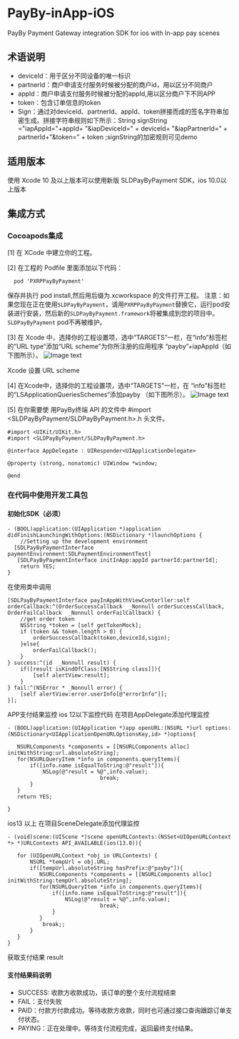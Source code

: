 # PayBy-inApp-iOS

PayBy Payment Gateway integration SDK for ios with In-app pay scenes
## 术语说明
- deviceId：用于区分不同设备的唯一标识
- partnerId：商户申请支付服务时候被分配的商户id，用以区分不同商户
- appId：商户申请支付服务时候被分配的appId,用以区分商户下不同APP
- token：包含订单信息的token
- Sign：通过对deviceId、partnerId、appId、token拼接而成的签名字符串加密生成。拼接字符串规则如下所示：String signString ="iapAppId="+appId+ "&iapDeviceId=" + deviceId+ "&iapPartnerId=" + partnerId+"&token=" + token ;signString的加密规则可见demo
## 适用版本
使用 Xcode 10 及以上版本可以使用新版 SLDPayByPayment SDK，ios 10.0以上版本
## 集成方式 
### Cocoapods集成

[1] 在 XCode 中建立你的工程。

[2]  在工程的 Podfile 里面添加以下代码：
```
  pod 'PXRPPayByPayment'

```
保存并执行 pod install,然后用后缀为.xcworkspace 的文件打开工程。
注意：如果您现在正在使用`SLDPayByPayment`，请用`PXRPPayByPayment`替换它，运行pod安装进行安装，然后新的`SLDPayByPayment.framework`将被集成到您的项目中。 `SLDPayByPayment` pod不再被维护。

[3] 在 Xcode 中，选择你的工程设置项，选中“TARGETS”一栏，在“info”标签栏的“URL type“添加“URL scheme”为你所注册的应用程序 “payby”+iapAppId（如下图所示）。
![Image text](https://github.com/PayBy/PayBy-inApp-IOS/blob/master/1591697884928.jpg) 

Xcode 设置 URL scheme

[4] 在Xcode中，选择你的工程设置项，选中“TARGETS”一栏，在 “info”标签栏的“LSApplicationQueriesSchemes“添加payby （如下图所示）。
![Image text](https://github.com/PayBy/PayBy-inApp-IOS/blob/master/1591696719298.jpg)

[5] 在你需要使 用PayBy终端 API 的文件中  #import <SLDPayByPayment/SLDPayByPayment.h>.h 头文件。
```
#import <UIKit/UIKit.h>
#import <SLDPayByPayment/SLDPayByPayment.h>

@interface AppDelegate : UIResponder<UIApplicationDelegate>

@property (strong, nonatomic) UIWindow *window;

@end
```
###  在代码中使用开发工具包
#### 初始化SDK（必须）
```
- (BOOL)application:(UIApplication *)application didFinishLaunchingWithOptions:(NSDictionary *)launchOptions {
    //Setting up the development environment
  [SDLPayByPaymentInterface paymentEnvironment:SDLPaymentEnvironmentTest]
   [SDLPayByPaymentInterface initInApp:appId partnerId:partnerId];
    return YES;
}

```
  在使用类中调用
```
[SDLPayByPaymentInterface payInAppWithViewContorller:self orderCallback:^(OrderSuccessCallback  _Nonnull orderSuccessCallback, OrderFailCallback  _Nonnull orderFailCallback) {
    //get order token
    NSString *token = [self getTokenMock];
    if (token && token.length > 0) {
        orderSuccessCallback(token,deviceId,sigin);
    }else{
        orderFailCallback();
    }
} success:^(id  _Nonnull result) {
    if([result isKindOfClass:[NSString class]]){
        [self alertView:result];
    }
} fail:^(NSError * _Nonnull error) {
    [self alertView:error.userInfo[@"errorInfo"]];
}];
```
  APP支付结果监控
 ios 12以下监控代码 
   在项目AppDelegate添加代理监控
 ```
 - (BOOL)application:(UIApplication *)app openURL:(NSURL *)url options:(NSDictionary<UIApplicationOpenURLOptionsKey,id> *)options{
    
    NSURLComponents *components = [[NSURLComponents alloc] initWithString:url.absoluteString];
    for(NSURLQueryItem *info in components.queryItems){
        if([info.name isEqualToString:@"result"]){
            NSLog(@"result = %@",info.value);
                              break;
        }
    }
    return YES;
    
}

 ```
 ios13 以上  在项目SceneDelegate添加代理监控
 ```
- (void)scene:(UIScene *)scene openURLContexts:(NSSet<UIOpenURLContext *> *)URLContexts API_AVAILABLE(ios(13.0)){
    
    for (UIOpenURLContext *obj in URLContexts) {
        NSURL *tempUrl = obj.URL;
        if([tempUrl.absoluteString hasPrefix:@"payby"]){
           NSURLComponents *components = [[NSURLComponents alloc] initWithString:tempUrl.absoluteString];
           for(NSURLQueryItem *info in components.queryItems){
               if([info.name isEqualToString:@"result"]){
                   NSLog(@"result = %@",info.value);
                              break;
               }
           }
            break;;
        }
    }
}
 ```
获取支付结果    result
#### 支付结果码说明
- SUCCESS: 收款方收款成功，该订单的整个支付流程结束
- FAIL：支付失败
- PAID：付款方付款成功。等待收款方收款，同时也可通过接口查询跟踪订单支付状态。
- PAYING：正在处理中。等待支付流程完成，返回最终支付结果。


